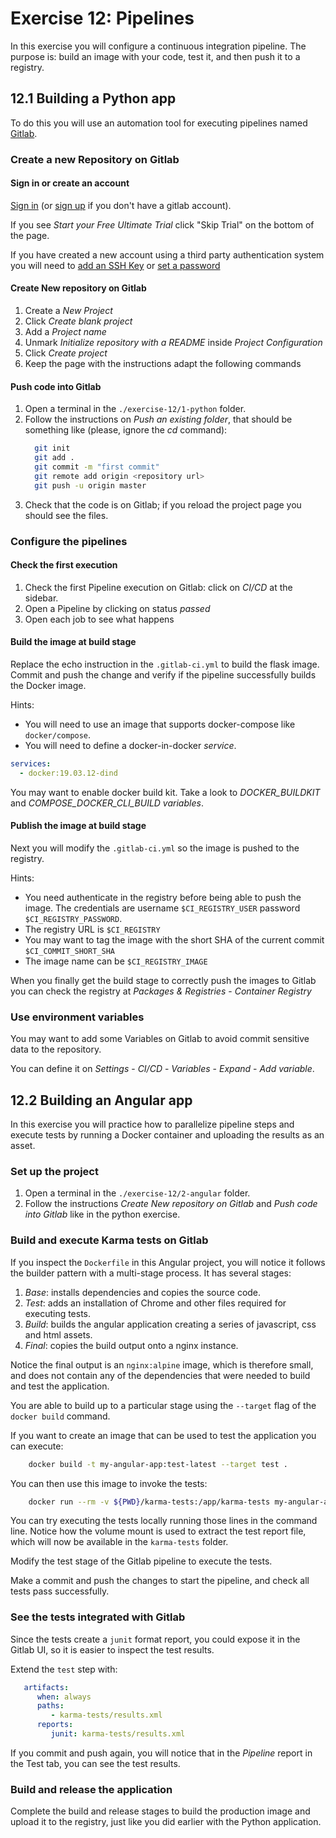 # Exercise 12: Pipelines

In this exercise you will configure a continuous integration pipeline. The purpose is: build an image with your code, test it, and then push it to a registry. 

## 12.1 Building a Python app

To do this you will use an automation tool for executing pipelines named [Gitlab](https://www.gitlab.com/). 

### Create a new Repository on Gitlab

#### Sign in or create an account
[Sign in](https://gitlab.com/users/sign_in) (or [sign up](https://gitlab.com/users/sign_up) if you don't have a gitlab account).

If you see *Start your Free Ultimate Trial* click "Skip Trial" on the bottom of the page.

If you have created a new account using a third party authentication system you will need to [add an SSH Key](https://gitlab.com/-/profile/keys) or [set a password](https://gitlab.com/-/profile/password/reset)


#### Create New repository on Gitlab

1. Create a *New Project*
2. Click *Create blank project*
3. Add a *Project name*
4. Unmark *Initialize repository with a README* inside *Project Configuration*
5. Click *Create project*
6. Keep the page with the instructions adapt the following commands

#### Push code into Gitlab
1. Open a terminal in the `./exercise-12/1-python` folder.
2. Follow the instructions on *Push an existing folder*, that should be something like (please, ignore the *cd* command):
    ```bash
      git init
      git add .
      git commit -m "first commit"
      git remote add origin <repository url>
      git push -u origin master
    ```
3. Check that the code is on Gitlab; if you reload the project page you should see the files.

### Configure the pipelines

#### Check the first execution

1. Check the first Pipeline execution on Gitlab: click on *CI/CD* at the sidebar.
2. Open a Pipeline by clicking on status *passed*  
3. Open each job to see what happens

#### Build the image at build stage

Replace the echo instruction in the `.gitlab-ci.yml` to build the flask image. 
Commit and push the change and verify if the pipeline successfully builds the Docker image.

Hints:
  - You will need to use an image that supports docker-compose like `docker/compose`.
  - You will need to define a docker-in-docker *service*.
   ``` yaml
   services:
     - docker:19.03.12-dind
   ```

You may want to enable docker build kit. Take a look to *DOCKER_BUILDKIT* and *COMPOSE_DOCKER_CLI_BUILD* *variables*. 

#### Publish the image at build stage

Next you will modify the `.gitlab-ci.yml` so the image is pushed to the registry. 

Hints:
  - You need authenticate in the registry before being able to push the image. The credentials are username `$CI_REGISTRY_USER` password `$CI_REGISTRY_PASSWORD`.
  - The registry URL is `$CI_REGISTRY`
  - You may want to tag the image with the short SHA of the current commit `$CI_COMMIT_SHORT_SHA`
  - The image name can be `$CI_REGISTRY_IMAGE`

When you finally get the build stage to correctly push the images to Gitlab you can check the registry at *Packages & Registries* - *Container Registry*

### Use environment variables

You may want to add some Variables on Gitlab to avoid commit sensitive data to the repository.

You can define it on *Settings* - *CI/CD* - *Variables* - *Expand* - *Add variable*.

## 12.2 Building an Angular app

In this exercise you will practice how to parallelize pipeline steps and execute tests by running a Docker container and uploading the results as an asset.

### Set up the project

1. Open a terminal in the `./exercise-12/2-angular` folder.
2. Follow the instructions *Create New repository on Gitlab* and *Push code into Gitlab* like in the python exercise.

### Build and execute Karma tests on Gitlab

If you inspect the `Dockerfile` in this Angular project, you will notice it follows the builder pattern with a multi-stage process. 
It has several stages:
1. *Base*: installs dependencies and copies the source code.
1. *Test*: adds an installation of Chrome and other files required for executing tests.
1. *Build*: builds the angular application creating a series of javascript, css and html assets.
1. *Final*: copies the build output onto a nginx instance.

Notice the final output is an `nginx:alpine` image, which is therefore small, and does not contain any of the dependencies that were needed to build and test the application.

You are able to build up to a particular stage using the `--target` flag of the `docker build` command. 

If you want to create an image that can be used to test the application you can execute:
```bash
    docker build -t my-angular-app:test-latest --target test .
```
You can then use this image to invoke the tests:
```bash
    docker run --rm -v ${PWD}/karma-tests:/app/karma-tests my-angular-app:test-latest
```
You can try executing the tests locally running those lines in the command line. Notice how the volume mount is used to extract the test report file, which will now be available in the `karma-tests` folder.

Modify the test stage of the Gitlab pipeline to execute the tests.

Make a commit and push the changes to start the pipeline, and check all tests pass successfully.

### See the tests integrated with Gitlab

Since the tests create a `junit` format report, you could expose it in the Gitlab UI, so it is easier to inspect the test results.

Extend the `test` step with:
```yaml
   artifacts:
      when: always
      paths:
         - karma-tests/results.xml
      reports:
         junit: karma-tests/results.xml
```

If you commit and push again, you will notice that in the *Pipeline* report in the Test tab, you can see the test results.

### Build and release the application

Complete the build and release stages to build the production image and upload it to the registry, just like you did earlier with the Python application.


